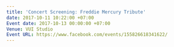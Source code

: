 ```yaml
---
title: 'Concert Screening: Freddie Mercury Tribute'
date: 2017-10-11 10:22:00 +07:00
Event date: 2017-10-13 00:00:00 +07:00
Venue: VUI Studio
Event URL: https://www.facebook.com/events/155826618341622/
---
```


